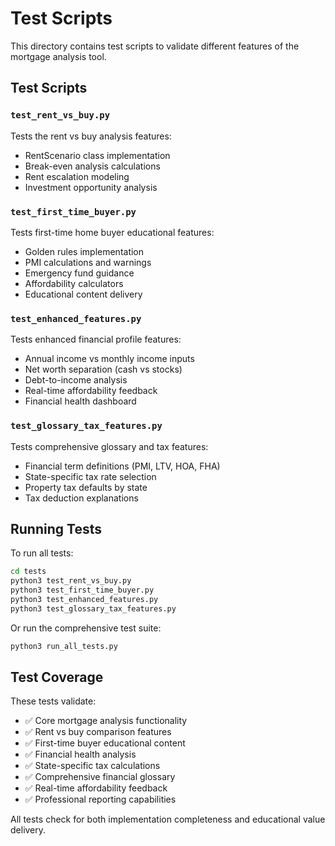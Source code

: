 # Test Scripts

This directory contains test scripts to validate different features of the mortgage analysis tool.

## Test Scripts

### `test_rent_vs_buy.py`
Tests the rent vs buy analysis features:
- RentScenario class implementation
- Break-even analysis calculations
- Rent escalation modeling
- Investment opportunity analysis

### `test_first_time_buyer.py`
Tests first-time home buyer educational features:
- Golden rules implementation
- PMI calculations and warnings
- Emergency fund guidance
- Affordability calculators
- Educational content delivery

### `test_enhanced_features.py`
Tests enhanced financial profile features:
- Annual income vs monthly income inputs
- Net worth separation (cash vs stocks)
- Debt-to-income analysis
- Real-time affordability feedback
- Financial health dashboard

### `test_glossary_tax_features.py`
Tests comprehensive glossary and tax features:
- Financial term definitions (PMI, LTV, HOA, FHA)
- State-specific tax rate selection
- Property tax defaults by state
- Tax deduction explanations

## Running Tests

To run all tests:

```bash
cd tests
python3 test_rent_vs_buy.py
python3 test_first_time_buyer.py
python3 test_enhanced_features.py
python3 test_glossary_tax_features.py
```

Or run the comprehensive test suite:

```bash
python3 run_all_tests.py
```

## Test Coverage

These tests validate:
- ✅ Core mortgage analysis functionality
- ✅ Rent vs buy comparison features
- ✅ First-time buyer educational content
- ✅ Financial health analysis
- ✅ State-specific tax calculations
- ✅ Comprehensive financial glossary
- ✅ Real-time affordability feedback
- ✅ Professional reporting capabilities

All tests check for both implementation completeness and educational value delivery.